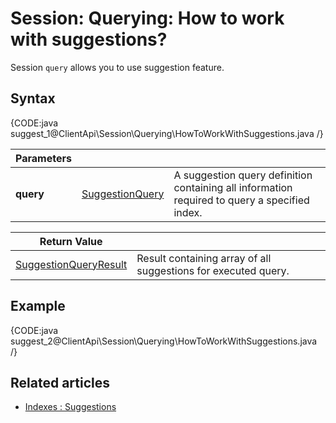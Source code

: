 # Session: Querying: How to work with suggestions?

Session `query` allows you to use suggestion feature.

## Syntax

{CODE:java suggest_1@ClientApi\Session\Querying\HowToWorkWithSuggestions.java /}

| Parameters | | |
| ------------- | ------------- | ----- |
| **query** | [SuggestionQuery](../../../glossary/suggestion-query) | A suggestion query definition containing all information required to query a specified index. |

| Return Value | |
| ------------- | ----- |
| [SuggestionQueryResult](../../../glossary/suggestion-query-result) | Result containing array of all suggestions for executed query. |

## Example

{CODE:java suggest_2@ClientApi\Session\Querying\HowToWorkWithSuggestions.java /}

## Related articles

- [Indexes : Suggestions](../../../indexes/querying/suggestions)
